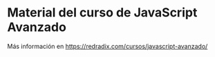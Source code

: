 # Material del curso de JavaScript Avanzado
Más información en https://redradix.com/cursos/javascript-avanzado/
